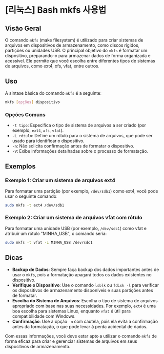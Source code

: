 # [리눅스] Bash mkfs 사용법

## Visão Geral

O comando `mkfs` (make filesystem) é utilizado para criar sistemas de arquivos em dispositivos de armazenamento, como discos rígidos, partições ou unidades USB. O principal objetivo do `mkfs` é formatar um dispositivo, preparando-o para armazenar dados de forma organizada e acessível. Ele permite que você escolha entre diferentes tipos de sistemas de arquivos, como ext4, xfs, vfat, entre outros.

## Uso

A sintaxe básica do comando `mkfs` é a seguinte:

```bash
mkfs [opções] dispositivo
```

### Opções Comuns

- `-t tipo`: Especifica o tipo de sistema de arquivos a ser criado (por exemplo, `ext4`, `xfs`, `vfat`).
- `-L rótulo`: Define um rótulo para o sistema de arquivos, que pode ser usado para identificar o dispositivo.
- `-n`: Não solicita confirmação antes de formatar o dispositivo.
- `-V`: Exibe informações detalhadas sobre o processo de formatação.

## Exemplos

### Exemplo 1: Criar um sistema de arquivos ext4

Para formatar uma partição (por exemplo, `/dev/sdb1`) como ext4, você pode usar o seguinte comando:

```bash
sudo mkfs -t ext4 /dev/sdb1
```

### Exemplo 2: Criar um sistema de arquivos vfat com rótulo

Para formatar uma unidade USB (por exemplo, `/dev/sdc1`) como vfat e atribuir um rótulo "MINHA_USB", o comando seria:

```bash
sudo mkfs -t vfat -L MINHA_USB /dev/sdc1
```

## Dicas

- **Backup de Dados**: Sempre faça backup dos dados importantes antes de usar o `mkfs`, pois a formatação apagará todos os dados existentes no dispositivo.
- **Verifique o Dispositivo**: Use o comando `lsblk` ou `fdisk -l` para verificar os dispositivos de armazenamento disponíveis e suas partições antes de formatar.
- **Escolha do Sistema de Arquivos**: Escolha o tipo de sistema de arquivos apropriado com base nas suas necessidades. Por exemplo, `ext4` é uma boa escolha para sistemas Linux, enquanto `vfat` é útil para compatibilidade com Windows.
- **Confirmação**: Use a opção `-n` com cautela, pois ela evita a confirmação antes da formatação, o que pode levar à perda acidental de dados.

Com essas informações, você deve estar apto a utilizar o comando `mkfs` de forma eficaz para criar e gerenciar sistemas de arquivos em seus dispositivos de armazenamento.